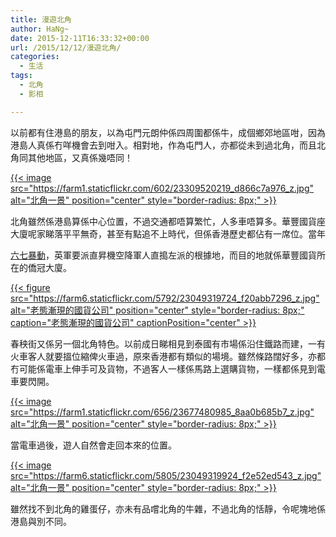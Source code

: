 ```yaml
---
title: 漫遊北角
author: HaNg~
date: 2015-12-11T16:33:32+00:00
url: /2015/12/12/漫遊北角/
categories:
  - 生活
tags:
  - 北角
  - 影相

---
```

以前都有住港島的朋友，以為屯門元朗仲係四周圍都係牛，成個鄉郊地區咁，因為港島人真係冇咩機會去到咁入。相對地，作為屯門人，亦都從未到過北角，而且北角同其他地區，又真係幾唔同！

[{{< image src="https://farm1.staticflickr.com/602/23309520219_d866c7a976_z.jpg" alt="北角一景" position="center" style="border-radius: 8px;" >}}][1]
<!--more--> 

北角雖然係港島算係中心位置，不過交通都唔算繁忙，人多車唔算多。華豐國貨座大廈呢家睇落平平無奇，甚至有點追不上時代，但係香港歷史都佔有一席位。當年

[六七暴動][5]，英軍要派直昇機空降軍人直搗左派的根據地，而目的地就係華豐國貨所在的僑冠大廈。

[{{< figure src="https://farm6.staticflickr.com/5792/23049319724_f20abb7296_z.jpg" alt="老態漸現的國貨公司" position="center" style="border-radius: 8px;" caption="老態漸現的國貨公司" captionPosition="center" >}}][4]

春秧街又係另一個北角特色。以前成日睇相見到泰國有市場係沿住鐵路而建，一有火車客人就要搵位縮俾火車過，原來香港都有類似的場境。雖然條路闊好多，亦都冇可能係電車上伸手可及貨物，不過客人一樣係馬路上選購貨物，一樣都係見到電車要閃開。 

[{{< image src="https://farm1.staticflickr.com/656/23677480985_8aa0b685b7_z.jpg" alt="北角一景" position="center" style="border-radius: 8px;" >}}][2]

當電車過後，遊人自然會走回本來的位置。

[{{< image src="https://farm6.staticflickr.com/5805/23049319924_f2e52ed543_z.jpg" alt="北角一景" position="center" style="border-radius: 8px;" >}}][3]

雖然找不到北角的雞蛋仔，亦未有品嚐北角的牛雜，不過北角的恬靜，令呢塊地係港島與別不同。


 [1]: https://www.flickr.com/photos/felix-chan/23309520219/in/datetaken-public/ "北角一景"
 [2]: https://www.flickr.com/photos/felix-chan/23677480985/in/album-72157662141688691/ "北角一景"
 [3]: https://www.flickr.com/photos/felix-chan/23049319924/in/album-72157662141688691/ "北角一景"
 [4]: https://www.flickr.com/photos/felix-chan/23049319724/in/datetaken-public/ "北角一景"
 [5]: http://weshare.hk/Soldier/articles/1197230